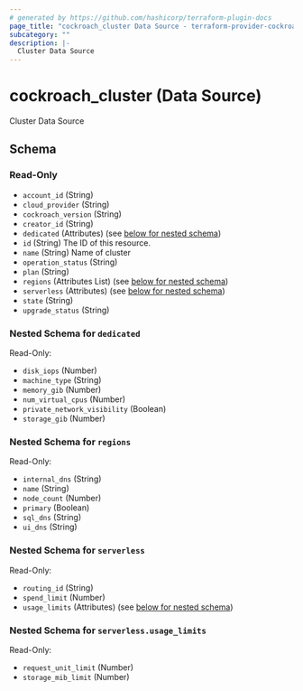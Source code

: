 ```yaml
---
# generated by https://github.com/hashicorp/terraform-plugin-docs
page_title: "cockroach_cluster Data Source - terraform-provider-cockroach"
subcategory: ""
description: |-
  Cluster Data Source
---
```


# cockroach_cluster (Data Source)

Cluster Data Source



<!-- schema generated by tfplugindocs -->
## Schema

### Read-Only

- `account_id` (String)
- `cloud_provider` (String)
- `cockroach_version` (String)
- `creator_id` (String)
- `dedicated` (Attributes) (see [below for nested schema](#nestedatt--dedicated))
- `id` (String) The ID of this resource.
- `name` (String) Name of cluster
- `operation_status` (String)
- `plan` (String)
- `regions` (Attributes List) (see [below for nested schema](#nestedatt--regions))
- `serverless` (Attributes) (see [below for nested schema](#nestedatt--serverless))
- `state` (String)
- `upgrade_status` (String)

<a id="nestedatt--dedicated"></a>
### Nested Schema for `dedicated`

Read-Only:

- `disk_iops` (Number)
- `machine_type` (String)
- `memory_gib` (Number)
- `num_virtual_cpus` (Number)
- `private_network_visibility` (Boolean)
- `storage_gib` (Number)


<a id="nestedatt--regions"></a>
### Nested Schema for `regions`

Read-Only:

- `internal_dns` (String)
- `name` (String)
- `node_count` (Number)
- `primary` (Boolean)
- `sql_dns` (String)
- `ui_dns` (String)


<a id="nestedatt--serverless"></a>
### Nested Schema for `serverless`

Read-Only:

- `routing_id` (String)
- `spend_limit` (Number)
- `usage_limits` (Attributes) (see [below for nested schema](#nestedatt--serverless--usage_limits))

<a id="nestedatt--serverless--usage_limits"></a>
### Nested Schema for `serverless.usage_limits`

Read-Only:

- `request_unit_limit` (Number)
- `storage_mib_limit` (Number)


